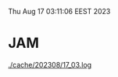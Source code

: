 Thu Aug 17 03:11:06 EEST 2023
# JAM
<a href='./cache/202308/17_03.log'>./cache/202308/17_03.log</a>
